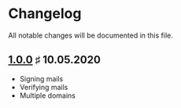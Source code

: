 # Changelog

All notable changes will be documented in this file.

<a name="v1-0-0"></a>
## [1.0.0](https://github.com/bloodhunterd/froxlor-mail-dkim/releases/tag/1.0.0) &#9839; 10.05.2020

* Signing mails
* Verifying mails
* Multiple domains
